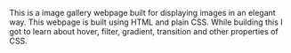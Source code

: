 This is a image gallery webpage built for displaying images in an elegant way.
This webpage is built using HTML and plain CSS.
While building this I got to learn about hover, filter, gradient, transition and other properties of CSS.


